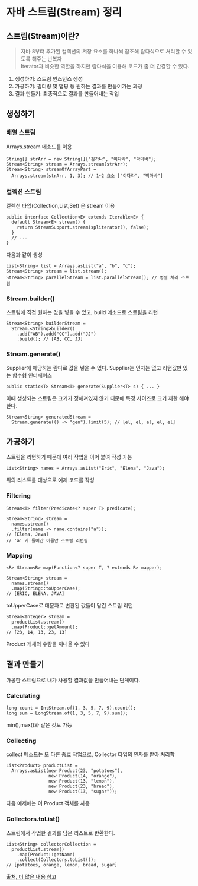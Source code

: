 # 자바 스트림(Stream) 정리

## 스트림(Stream)이란?
> 자바 8부터 추가된 컬렉션의 저장 요소를 하나씩 참조해 람다식으로 처리할 수 있도록 해주는 반복자  
> Iterator과 비슷한 역할을 하지만 람다식을 이용해 코드가 좀 더 간결할 수 있다.

1. 생성하기: 스트림 인스턴스 생성  
2. 가공하기: 필터링 및 맵핑 등 원하는 결과를 만들어가는 과정  
3. 결과 만들기: 최종적으로 결과를 만들어내는 작업

## 생성하기

### 배열 스트림
Arrays.stream 메소드를 이용
```
String[] strArr = new String[]{"김가나", "이다라", "박마바"};
Stream<String> stream = Arrays.stream(strArr);
Stream<String> streamOfArrayPart = 
  Arrays.stream(strArr, 1, 3); // 1~2 요소 ["이다라", "박마바"]
```
### 컬렉션 스트림
컬렉션 타입(Collection,List,Set) 은 stream 이용
```
public interface Collection<E> extends Iterable<E> {
  default Stream<E> stream() {
    return StreamSupport.stream(spliterator(), false);
  } 
  // ...
}
```
다음과 같이 생성
```
List<String> list = Arrays.asList("a", "b", "c");
Stream<String> stream = list.stream();
Stream<String> parallelStream = list.parallelStream(); // 병렬 처리 스트림
```

### Stream.builder()
스트림에 직접 원하는 값을 넣을 수 있고, build 메소드로 스트림을 리턴
```
Stream<String> builderStream = 
  Stream.<String>builder()
    .add("AB").add("CC").add("JJ")
    .build(); // [AB, CC, JJ]
```

### Stream.generate()
Supplier<T>에 해당하는 람다로 값을 넣을 수 있다. Supplier<T>는 인자는 없고 리턴값만 있는 함수형 인터페이스
```
public static<T> Stream<T> generate(Supplier<T> s) { ... }
```
이때 생성되는 스트림은 크기가 정해져있지 않기 때문에 특정 사이즈로 크기 제한 해야한다.
```
Stream<String> generatedStream = 
  Stream.generate(() -> "gen").limit(5); // [el, el, el, el, el]
```

## 가공하기
스트림을 리턴하기 때문에 여러 작업을 이어 붙여 작성 가능
```
List<String> names = Arrays.asList("Eric", "Elena", "Java");
```
위의 리스트를 대상으로 예제 코드를 작성

### Filtering
```
Stream<T> filter(Predicate<? super T> predicate);
```
```
Stream<String> stream = 
  names.stream()
  .filter(name -> name.contains("a"));
// [Elena, Java]
// 'a' 가 들어간 이름만 스트림 리턴됨
```

### Mapping
```
<R> Stream<R> map(Function<? super T, ? extends R> mapper);
```

```
Stream<String> stream = 
  names.stream()
  .map(String::toUpperCase);
// [ERIC, ELENA, JAVA]
```
toUpperCase로 대문자로 변환된 값들이 담긴 스트림 리턴

```
Stream<Integer> stream = 
  productList.stream()
  .map(Product::getAmount);
// [23, 14, 13, 23, 13]
```
Product 개체의 수량을 꺼내올 수 있다

## 결과 만들기
가공한 스트림으로 내가 사용할 결과값을 만들어내는 단계이다.

### Calculating
```
long count = IntStream.of(1, 3, 5, 7, 9).count();
long sum = LongStream.of(1, 3, 5, 7, 9).sum();
```
min(),max()와 같은 것도 가능

### Collecting
collect 메소드는 또 다른 종료 작업으로, Collector 타입의 인자를 받아 처리함
```
List<Product> productList = 
  Arrays.asList(new Product(23, "potatoes"),
                new Product(14, "orange"),
                new Product(13, "lemon"),
                new Product(23, "bread"),
                new Product(13, "sugar"));
```
다음 예제에는 이 Product 객체를 사용

### Collectors.toList()
스트림에서 작업한 결과를 담은 리스트로 반환한다.
```
List<String> collectorCollection =
  productList.stream()
    .map(Product::getName)
    .collect(Collectors.toList());
// [potatoes, orange, lemon, bread, sugar]

```

[출처, 더 많은 내용 참고](https://futurecreator.github.io/2018/08/26/java-8-streams/)